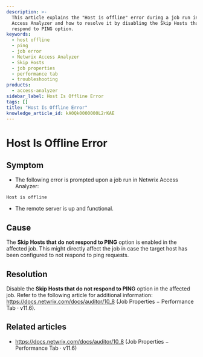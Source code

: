 ```yaml
---
description: >-
  This article explains the "Host is offline" error during a job run in Netwrix
  Access Analyzer and how to resolve it by disabling the Skip Hosts that do not
  respond to PING option.
keywords:
  - host offline
  - ping
  - job error
  - Netwrix Access Analyzer
  - Skip Hosts
  - job properties
  - performance tab
  - troubleshooting
products:
  - access-analyzer
sidebar_label: Host Is Offline Error
tags: []
title: "Host Is Offline Error"
knowledge_article_id: kA0Qk0000000L2rKAE
---
```


# Host Is Offline Error

## Symptom

- The following error is prompted upon a job run in Netwrix Access Analyzer:

```
Host is offline
```

- The remote server is up and functional.

## Cause

The **Skip Hosts that do not respond to PING** option is enabled in the affected job. This might directly affect the job in case the target host has been configured to not respond to ping requests.

## Resolution

Disable the **Skip Hosts that do not respond to PING** option in the affected job. Refer to the following article for additional information: https://docs.netwrix.com/docs/auditor/10_8 (Job Properties − Performance Tab · v11.6).

## Related articles

- https://docs.netwrix.com/docs/auditor/10_8 (Job Properties − Performance Tab · v11.6)
